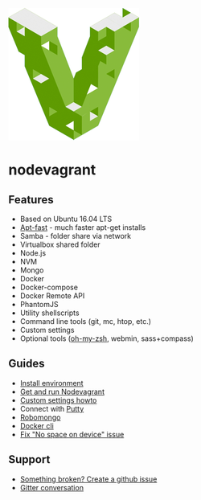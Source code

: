 ![Nodevagrant](docs/imgs/nvagrant.png)

# nodevagrant

## Features

* Based on Ubuntu 16.04 LTS
* [Apt-fast](https://github.com/ilikenwf/apt-fast) - much faster apt-get installs
* Samba - folder share via network
* Virtualbox shared folder
* Node.js
* NVM
* Mongo
* Docker
* Docker-compose
* Docker Remote API
* PhantomJS
* Utility shellscripts
* Command line tools (git, mc, htop, etc.)
* Custom settings
* Optional tools ([oh-my-zsh](https://github.com/robbyrussell/oh-my-zsh), webmin, sass+compass)

## Guides

* [Install environment](https://github.com/vargaLaszlo/nodevagrant/blob/master/docs/install-environment.md)
* [Get and run Nodevagrant](https://github.com/vargaLaszlo/nodevagrant/blob/master/docs/install-nodevagrant.md)
* [Custom settings howto](https://github.com/vargaLaszlo/nodevagrant/blob/master/docs/custom-settings.md)
* Connect with [Putty](https://github.com/vargaLaszlo/nodevagrant/blob/master/docs/putty.md)
* [Robomongo](https://github.com/vargaLaszlo/nodevagrant/blob/master/docs/robomongo.md)
* [Docker cli](https://github.com/vargaLaszlo/nodevagrant/blob/master/docs/docker-cli.md)
* [Fix "No space on device" issue](https://github.com/vargaLaszlo/nodevagrant/blob/master/docs/fix-space-issues.md)

## Support

* [Something broken? Create a github issue](https://github.com/vargaLaszlo/nodevagrant/issues)
* [Gitter conversation](https://gitter.im/nodevagrant/Lobby)
